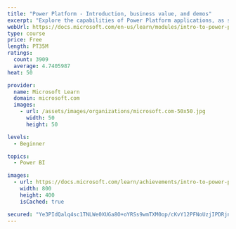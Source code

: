 ```yaml
---
title: "Power Platform - Introduction, business value, and demos"
excerpt: "Explore the capabilities of Power Platform applications, as seen in demonstrations and customer case studies."
webUrl: https://docs.microsoft.com/en-us/learn/modules/intro-to-power-platform-mba/
type: course
price: Free
length: PT35M
ratings:
  count: 3909
  average: 4.7405987
heat: 50

provider:
  name: Microsoft Learn
  domain: microsoft.com
  images:
    - url: /assets/images/organizations/microsoft.com-50x50.jpg
      width: 50
      height: 50

levels:
  - Beginner

topics:
  - Power BI

images:
  - url: https://docs.microsoft.com/learn/achievements/intro-to-power-platform-social.png
    width: 800
    height: 400
    isCached: true

secured: "Ye3PIdQalq4sc1TNLWe0XUGa8O+oYRSs9wmTXM0op/cKvY12PFNoUzjIPDRjnFsEWp8moe6O4gnTkZ5Uiy2xPz9bARWoF2dh5yFXDjxh36nrgZP2QqnIz8+3EU+4XaOq/PBKwOOCJvxlJWUyh3XtQilf9IdwFMHDxIA16hFcLF+X789zLaLp/C3lccZ6pemB5IBVIOpssm42kkaHYc+wx3D5CTq3LZQtHy7O9HUBhPsyiKuzTCxgILjr/9aRZU/tuKyNFGd2GhIXQOlPdZl3BUjLJGDRkIJ1CFIPZUEPyOlgmP6OF700MIaqJUOyePZdY5OWjyFzZuCgVcuYVah/Q5qGHz17nZou1VlKWBYBpmb8Cj+ePzb1/L/7b8IV4OqnXidwZBvAd0P8rFwYj7cGMOunq4OyTHZ2ejhF71qi69Y=;L25R1UlfZqbvZohJgUIbTw=="
---
```



